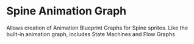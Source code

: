 # Spine Animation Graph
Allows creation of Animation Blueprint Graphs for Spine sprites.
Like the built-in animation graph, includes State Machines and Flow Graphs
